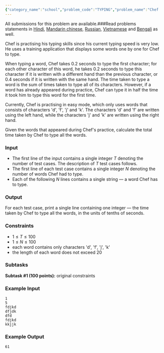 ```yaml
---
{"category_name":"school","problem_code":"TYPING","problem_name":"Chef and Typing","languages_supported":{"0":"C","1":"CPP14","2":"JAVA","3":"PYTH","4":"PYTH 3.6","5":"PYPY","6":"CS2","7":"PAS fpc","8":"PAS gpc","9":"RUBY","10":"PHP","11":"GO","12":"NODEJS","13":"HASK","14":"rust","15":"SCALA","16":"swift","17":"D","18":"PERL","19":"FORT","20":"WSPC","21":"ADA","22":"CAML","23":"ICK","24":"BF","25":"ASM","26":"CLPS","27":"PRLG","28":"ICON","29":"SCM qobi","30":"PIKE","31":"ST","32":"NICE","33":"LUA","34":"BASH","35":"NEM","36":"LISP sbcl","37":"LISP clisp","38":"SCM guile","39":"JS","40":"ERL","41":"TCL","42":"kotlin","43":"PERL6","44":"TEXT","45":"SCM chicken","46":"PYP3","47":"CLOJ","48":"COB","49":"FS"},"max_timelimit":1,"source_sizelimit":50000,"problem_author":"kingofnumbers","problem_tester":null,"date_added":"18-10-2018","tags":{"0":"ad","1":"cakewalk","2":"kingofnumbers","3":"mapping","4":"snck1a19","5":"taran_1407"},"editorial_url":"https://discuss.codechef.com/problems/TYPING","time":{"view_start_date":1540092600,"submit_start_date":1540092600,"visible_start_date":1540092600,"end_date":1735669800},"is_direct_submittable":false,"layout":"problem"}
---
```

<span class="solution-visible-txt">All submissions for this problem are available.</span>###Read problems statements in [Hindi](http://www.codechef.com/download/translated/S191ATST/hindi/TYPING.pdf), [Mandarin chinese](http://www.codechef.com/download/translated/S191ATST/mandarin/TYPING.pdf), [Russian](http://www.codechef.com/download/translated/S191ATST/russian/TYPING.pdf), [Vietnamese](http://www.codechef.com/download/translated/S191ATST/vietnamese/TYPING.pdf) and [Bengali](http://www.codechef.com/download/translated/S191ATST/bengali/TYPING.pdf) as well.

Chef is practising his typing skills since his current typing speed is very low. He uses a training application that displays some words one by one for Chef to type.

When typing a word, Chef takes 0.2 seconds to type the first character; for each other character of this word, he takes 0.2 seconds to type this character if it is written with a different hand than the previous character, or 0.4 seconds if it is written with the same hand. The time taken to type a word is the sum of times taken to type all of its characters. However, if a word has already appeared during practice, Chef can type it in half the time it took him to type this word for the first time.

Currently, Chef is practising in easy mode, which only uses words that consists of characters 'd', 'f', 'j' and 'k'. The characters 'd' and 'f' are written using the left hand, while the characters 'j' and 'k' are written using the right hand.

Given the words that appeared during Chef's practice, calculate the total time taken by Chef to type all the words.

### Input
- The first line of the input contains a single integer $T$ denoting the number of test cases. The description of $T$ test cases follows.
- The first line of each test case contains a single integer $N$ denoting the number of words Chef had to type.
- Each of the following $N$ lines contains a single string — a word Chef has to type.

### Output
For each test case, print a single line containing one integer — the time taken by Chef to type all the words, in the units of tenths of seconds.

### Constraints 
- $1 \le T \le 100$
- $1 \le N \le 100$
- each word contains only characters 'd', 'f', 'j', 'k'
- the length of each word does not exceed $20$

### Subtasks
**Subtask #1 (100 points):** original constraints

### Example Input
```
1
5
fdjkd
dfjdk
dfd
fdjkd
kkjjk
```
### Example Output
```
61
```